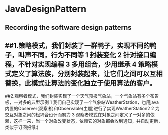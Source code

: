 # JavaDesignPattern
Recording the software design patterns
---
##1.策略模式，我们封装了一群鸭子，实现不同的鸭子，叫声不同，行为不同等
1 封装变化
2 针对接口编程，不针对实现编程
3 多用组合，少用继承
4 策略模式定义了算法族，分别封装起来，让它们之间可以互相替换，此模式让算法的变化独立于使用算法的客户。
---
##2.观察者模式，我们封装实现了一个天气预报气象站，一个气象站有多个布告板，一对多的典型示例
1 我们自己实现了一个气象站WeatherStation，也用java内置的Observer(观察者)和Observable(主题)进行了实现WeatherStation2
2 为交互对象之间的松耦合设计而努力
3 观察者模式在对象之间定义了一对多的依赖，这样一来，当一个对象改变状态，依赖它的对象都会收到通知，并自动更新，类似于订阅报纸:)
